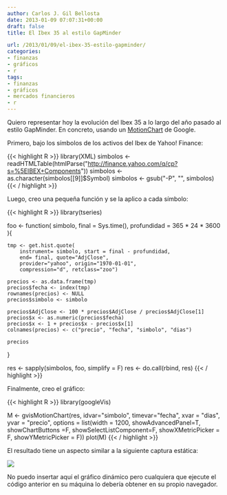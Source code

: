 ```yaml
---
author: Carlos J. Gil Bellosta
date: 2013-01-09 07:07:31+00:00
draft: false
title: El Ibex 35 al estilo GapMinder

url: /2013/01/09/el-ibex-35-estilo-gapminder/
categories:
- finanzas
- gráficos
- r
tags:
- finanzas
- gráficos
- mercados financieros
- r
---
```


Quiero representar hoy la evolución del Ibex 35 a lo largo del año pasado al estilo GapMinder. En concreto, usando un [MotionChart](https://developers.google.com/chart/interactive/docs/gallery/motionchart) de Google.

Primero, bajo los símbolos de los activos del Ibex de Yahoo! Finance:

{{< highlight R >}}
library(XML)
simbolos <- readHTMLTable(htmlParse("http://finance.yahoo.com/q/cp?s=%5EIBEX+Components"))
simbolos <- as.character(simbolos[[9]]$Symbol)
simbolos <- gsub("-P", "", simbolos)
{{< / highlight >}}

Luego, creo una pequeña función y se la aplico a cada símbolo:

{{< highlight R >}}
library(tseries)

foo  <- function( simbolo, final = Sys.time(), profundidad = 365 * 24 * 3600 ){

    tmp <- get.hist.quote(
        instrument= simbolo, start = final - profundidad,
        end= final, quote="AdjClose",
        provider="yahoo", origin="1970-01-01",
        compression="d", retclass="zoo")

    precios <- as.data.frame(tmp)
    precios$fecha <- index(tmp)
    rownames(precios) <- NULL
    precios$simbolo <- simbolo

    precios$AdjClose <- 100 * precios$AdjClose / precios$AdjClose[1]
    precios$x <- as.numeric(precios$fecha)
    precios$x <- 1 + precios$x - precios$x[1]
    colnames(precios) <- c("precio", "fecha", "simbolo", "dias")

    precios
}

res <- sapply(simbolos, foo, simplify = F)
res <- do.call(rbind, res)
{{< / highlight >}}

Finalmente, creo el gráfico:

{{< highlight R >}}
library(googleVis)

M <- gvisMotionChart(res,
    idvar="simbolo", timevar="fecha",
    xvar = "dias", yvar = "precio",
    options = list(width = 1200,
                showAdvancedPanel=T,
                showChartButtons =F,
                showSelectListComponent=F,
                showXMetricPicker = F,
                showYMetricPicker = F))
plot(M)
{{< / highlight >}}





El resultado tiene un aspecto similar a la siguiente captura estática:

[![](/wp-uploads/2013/01/ibex35_motionchart.png#center)
](/wp-uploads/2013/01/ibex35_motionchart.png#center)

No puedo insertar aquí el gráfico dinámico pero cualquiera que ejecute el código anterior en su máquina lo debería obtener en su propio navegador.
